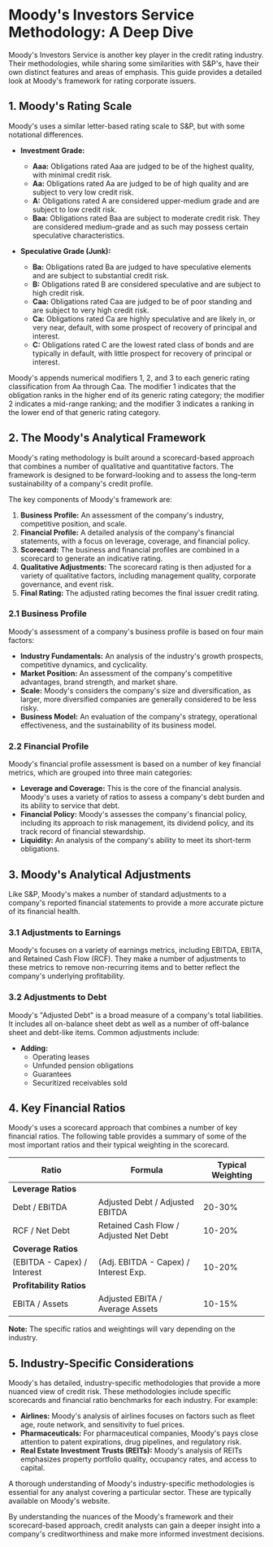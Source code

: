 # Moody's Investors Service Methodology: A Deep Dive

Moody's Investors Service is another key player in the credit rating industry. Their methodologies, while sharing some similarities with S&P's, have their own distinct features and areas of emphasis. This guide provides a detailed look at Moody's framework for rating corporate issuers.

## 1. Moody's Rating Scale

Moody's uses a similar letter-based rating scale to S&P, but with some notational differences.

*   **Investment Grade:**
    *   **Aaa:** Obligations rated Aaa are judged to be of the highest quality, with minimal credit risk.
    *   **Aa:** Obligations rated Aa are judged to be of high quality and are subject to very low credit risk.
    *   **A:** Obligations rated A are considered upper-medium grade and are subject to low credit risk.
    *   **Baa:** Obligations rated Baa are subject to moderate credit risk. They are considered medium-grade and as such may possess certain speculative characteristics.

*   **Speculative Grade (Junk):**
    *   **Ba:** Obligations rated Ba are judged to have speculative elements and are subject to substantial credit risk.
    *   **B:** Obligations rated B are considered speculative and are subject to high credit risk.
    *   **Caa:** Obligations rated Caa are judged to be of poor standing and are subject to very high credit risk.
    *   **Ca:** Obligations rated Ca are highly speculative and are likely in, or very near, default, with some prospect of recovery of principal and interest.
    *   **C:** Obligations rated C are the lowest rated class of bonds and are typically in default, with little prospect for recovery of principal or interest.

Moody's appends numerical modifiers 1, 2, and 3 to each generic rating classification from Aa through Caa. The modifier 1 indicates that the obligation ranks in the higher end of its generic rating category; the modifier 2 indicates a mid-range ranking; and the modifier 3 indicates a ranking in the lower end of that generic rating category.

## 2. The Moody's Analytical Framework

Moody's rating methodology is built around a scorecard-based approach that combines a number of qualitative and quantitative factors. The framework is designed to be forward-looking and to assess the long-term sustainability of a company's credit profile.

The key components of Moody's framework are:

1.  **Business Profile:** An assessment of the company's industry, competitive position, and scale.
2.  **Financial Profile:** A detailed analysis of the company's financial statements, with a focus on leverage, coverage, and financial policy.
3.  **Scorecard:** The business and financial profiles are combined in a scorecard to generate an indicative rating.
4.  **Qualitative Adjustments:** The scorecard rating is then adjusted for a variety of qualitative factors, including management quality, corporate governance, and event risk.
5.  **Final Rating:** The adjusted rating becomes the final issuer credit rating.

### 2.1 Business Profile

Moody's assessment of a company's business profile is based on four main factors:

*   **Industry Fundamentals:** An analysis of the industry's growth prospects, competitive dynamics, and cyclicality.
*   **Market Position:** An assessment of the company's competitive advantages, brand strength, and market share.
*   **Scale:** Moody's considers the company's size and diversification, as larger, more diversified companies are generally considered to be less risky.
*   **Business Model:** An evaluation of the company's strategy, operational effectiveness, and the sustainability of its business model.

### 2.2 Financial Profile

Moody's financial profile assessment is based on a number of key financial metrics, which are grouped into three main categories:

*   **Leverage and Coverage:** This is the core of the financial analysis. Moody's uses a variety of ratios to assess a company's debt burden and its ability to service that debt.
*   **Financial Policy:** Moody's assesses the company's financial policy, including its approach to risk management, its dividend policy, and its track record of financial stewardship.
*   **Liquidity:** An analysis of the company's ability to meet its short-term obligations.

## 3. Moody's Analytical Adjustments

Like S&P, Moody's makes a number of standard adjustments to a company's reported financial statements to provide a more accurate picture of its financial health.

### 3.1 Adjustments to Earnings

Moody's focuses on a variety of earnings metrics, including EBITDA, EBITA, and Retained Cash Flow (RCF). They make a number of adjustments to these metrics to remove non-recurring items and to better reflect the company's underlying profitability.

### 3.2 Adjustments to Debt

Moody's "Adjusted Debt" is a broad measure of a company's total liabilities. It includes all on-balance sheet debt as well as a number of off-balance sheet and debt-like items. Common adjustments include:

*   **Adding:**
    *   Operating leases
    *   Unfunded pension obligations
    *   Guarantees
    *   Securitized receivables sold

## 4. Key Financial Ratios

Moody's uses a scorecard approach that combines a number of key financial ratios. The following table provides a summary of some of the most important ratios and their typical weighting in the scorecard.

| Ratio                      | Formula                               | Typical Weighting |
| -------------------------- | ------------------------------------- | ----------------- |
| **Leverage Ratios**        |                                       |                   |
| Debt / EBITDA              | Adjusted Debt / Adjusted EBITDA       | 20-30%            |
| RCF / Net Debt             | Retained Cash Flow / Adjusted Net Debt| 10-20%            |
| **Coverage Ratios**        |                                       |                   |
| (EBITDA - Capex) / Interest| (Adj. EBITDA - Capex) / Interest Exp. | 10-20%            |
| **Profitability Ratios**   |                                       |                   |
| EBITA / Assets             | Adjusted EBITA / Average Assets       | 10-15%            |

**Note:** The specific ratios and weightings will vary depending on the industry.

## 5. Industry-Specific Considerations

Moody's has detailed, industry-specific methodologies that provide a more nuanced view of credit risk. These methodologies include specific scorecards and financial ratio benchmarks for each industry. For example:

*   **Airlines:** Moody's analysis of airlines focuses on factors such as fleet age, route network, and sensitivity to fuel prices.
*   **Pharmaceuticals:** For pharmaceutical companies, Moody's pays close attention to patent expirations, drug pipelines, and regulatory risk.
*   **Real Estate Investment Trusts (REITs):** Moody's analysis of REITs emphasizes property portfolio quality, occupancy rates, and access to capital.

A thorough understanding of Moody's industry-specific methodologies is essential for any analyst covering a particular sector. These are typically available on Moody's website.

By understanding the nuances of the Moody's framework and their scorecard-based approach, credit analysts can gain a deeper insight into a company's creditworthiness and make more informed investment decisions.
